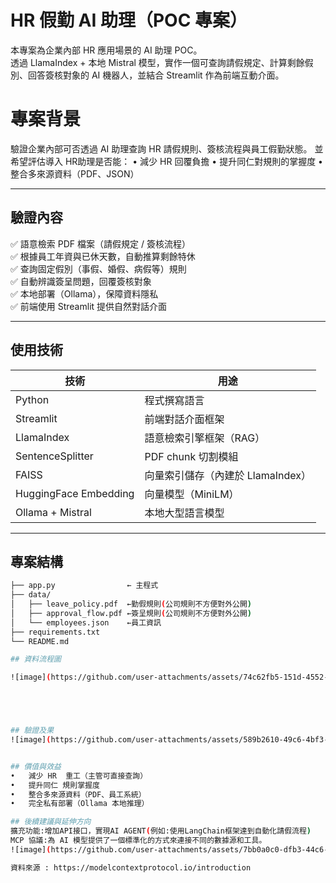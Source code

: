#  HR 假勤 AI 助理（POC 專案）

本專案為企業內部 HR 應用場景的 AI 助理 POC。  
透過 LlamaIndex + 本地 Mistral 模型，實作一個可查詢請假規定、計算剩餘假別、回答簽核對象的 AI 機器人，並結合 Streamlit 作為前端互動介面。


# 專案背景

驗證企業內部可否透過 AI 助理查詢 HR 請假規則、簽核流程與員工假勤狀態。
並希望評估導入 HR助理是否能：
•	減少 HR 回覆負擔
•	提升同仁對規則的掌握度
•	整合多來源資料（PDF、JSON）

---

## 驗證內容

✅ 語意檢索 PDF 檔案（請假規定 / 簽核流程）  
✅ 根據員工年資與已休天數，自動推算剩餘特休  
✅ 查詢固定假別（事假、婚假、病假等）規則  
✅ 自動辨識簽呈問題，回覆簽核對象  
✅ 本地部署（Ollama），保障資料隱私  
✅ 前端使用 Streamlit 提供自然對話介面

---

##  使用技術

| 技術           | 用途                              |
|----------------|-----------------------------------|
| Python         | 程式撰寫語言                       |
| Streamlit      | 前端對話介面框架                   |
| LlamaIndex     | 語意檢索引擎框架（RAG）                 |
| SentenceSplitter | PDF chunk 切割模組               |
| FAISS          | 向量索引儲存（內建於 LlamaIndex）  |
| HuggingFace Embedding | 向量模型（MiniLM）           |
| Ollama + Mistral | 本地大型語言模型                 |

---

##  專案結構

```bash
├── app.py                ← 主程式
├── data/
│   ├── leave_policy.pdf  ←勤假規則(公司規則不方便對外公開)
│   ├── approval_flow.pdf ←簽呈規則(公司規則不方便對外公開)
│   └── employees.json    ←員工資訊
├── requirements.txt      
└── README.md

## 資料流程圖

![image](https://github.com/user-attachments/assets/74c62fb5-151d-4552-8cae-b7c883481fb8)





## 驗證及果
![image](https://github.com/user-attachments/assets/589b2610-49c6-4bf3-a399-a8356024b89e)


## 價值與效益
•	減少 HR  重工（主管可直接查詢）
•	提升同仁 規則掌握度
•	整合多來源資料（PDF、員工系統）
•	完全私有部署（Ollama 本地推理）

## 後續建議與延伸方向
擴充功能:增加API接口，實現AI AGENT(例如:使用LangChain框架達到自動化請假流程)
MCP 協議:為 AI 模型提供了一個標準化的方式來連接不同的數據源和工具。
![image](https://github.com/user-attachments/assets/7bb0a0c0-dfb3-44c6-a880-0fc3f0ec138b)

資料來源 : https://modelcontextprotocol.io/introduction
